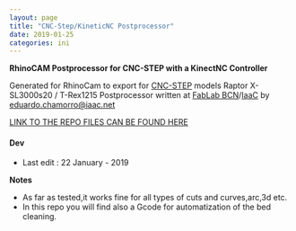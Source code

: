 ```yaml
---
layout: page
title: "CNC-Step/KineticNC Postprocessor"
date: 2019-01-25
categories: ini
---
```


**RhinoCAM Postprocessor for CNC-STEP with a KinectNC Controller**

Generated for RhinoCam to export for [CNC-STEP](https://www.cnc-step.de/) models Raptor X-SL3000s20 / T-Rex1215
Postprocessor written at [FabLab BCN](https://fablabbcn.org/)/[IaaC](https://iaac.net/) by eduardo.chamorro@iaac.net

[LINK TO THE REPO FILES CAN BE FOUND HERE](https://github.com/EDUARDOCHAMORRO/CNC-StepPostprocessor)
#### Dev
- Last edit : 22 January - 2019

**Notes**
- As far as tested,it works fine for all types of cuts and curves,arc,3d etc.
- In this repo you will find also a Gcode for automatization of the bed cleaning.
